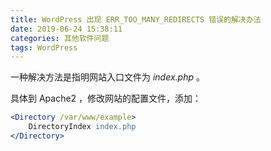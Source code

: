 ```yaml
---
title: WordPress 出现 ERR_TOO_MANY_REDIRECTS 错误的解决办法
date: 2019-06-24 15:38:11
categories: 其他软件问题
tags: WordPress
---
```

一种解决方法是指明网站入口文件为 *index.php* 。

具体到 Apache2 ，修改网站的配置文件，添加：

```apache
<Directory /var/www/example>
    DirectoryIndex index.php
</Directory>
```
